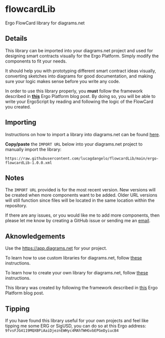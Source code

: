 # flowcardLib

Ergo FlowCard library for diagrams.net

## Details

This library can be imported into your diagrams.net project and used for designing smart contracts visually for the Ergo Platform. Simply modify the components to fit your needs.

It should help you with prototyping different smart contract ideas visually, converting sketches into diagrams for good documentation, and making sure your logic makes sense before you write any code. 

In order to use this library properly, you **must** follow the framework described in [**this**](https://ergoplatform.org/en/blog/2020_04_29_flow_cards/) Ergo Platform blog post. By doing so, you will be able to write your ErgoScript by reading and following the logic of the FlowCard you created.

## Importing

Instructions on how to import a library into diagrams.net can be found [here](https://www.diagrams.net/blog/custom-libraries).

**Copy/paste** the `IMPORT URL` below into your diagrams.net project to manually import the library:

`https://raw.githubusercontent.com/lucagdangelo/flowcardLib/main/ergo-flowcardLib-1.0.0.xml`

## Notes

The `IMPORT URL` provided is for the most recent version. New versions will be created when more components want to be added. Older URL versions will still function since files will be located in the same location within the repository.

If there are any issues, or you would like me to add more components, then please let me know by creating a GitHub issue or sending me an [email](ldgaetano@protonmail.com).

## Aknowledgements

Use the <https://app.diagrams.net> for your project.

To learn how to use custom libraries for diagrams.net, follow [these](https://www.diagrams.net/blog/custom-libraries) instructions.

To learn how to create your own library for diagrams.net, follow [these](https://jgraph.github.io/drawio-libs/) instructions.

This library was created by following the framework described in [this](https://ergoplatform.org/en/blog/2020_04_29_flow_cards/) Ergo Platform blog post.

## Tipping

If you have found this library useful for your own projects and feel like tipping me some ERG or SigUSD, you can do so at this Ergo address: `9fvsFJG4119MQXBPiAaiDjeznEWHyc4MAhTWHGvbEPGeDyiucB4`

